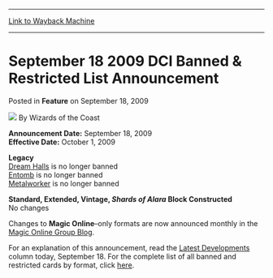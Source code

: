 
---
[Link to Wayback Machine](https://web.archive.org/web/20211023003509/https://magic.wizards.com/en/articles/archive/feature/september-18-2009-dci-banned-restricted-list-announcement-2009-09-18)

[_metadata_:author]:- "Wizards of the Coast"
[_metadata_:description]:- "Announcement Date: September 18, 2009Effective Date: October 1, 2009LegacyDream Halls is no longer bannedEntomb is no longer bannedMetalworker is no longer bannedStandard, Extended, Vintage, Shards of Alara Block Constructed No changesChanges to Magic Online–only formats are now announced monthly in the Magic Online Group Blog.For an explanation of this announcement, read the"
[_metadata_:generator]:- "Drupal 7 (http://drupal.org)"
[_metadata_:publish_date]:- "2009-09-18"
[_metadata_:title]:- "September 18 2009 DCI Banned & Restricted List Announcement"
[_metadata_:wayback_capture_timestamp]:- "2021-10-23 00:35:09+00:00"
[_metadata_:wayback_raw_url]:- "https://web.archive.org/web/20211023003509id_/https://magic.wizards.com/en/articles/archive/feature/september-18-2009-dci-banned-restricted-list-announcement-2009-09-18"
[_metadata_:wayback_url]:- "https://magic.wizards.com/en/articles/archive/feature/september-18-2009-dci-banned-restricted-list-announcement-2009-09-18"
---


September 18 2009 DCI Banned & Restricted List Announcement
===========================================================



 Posted in **Feature**
 on September 18, 2009 






![](https://media.magic.wizards.com/styles/auth_small/public/images/person/wizards_author.jpg)
By Wizards of the Coast











**Announcement Date:** September 18, 2009  
**Effective Date:** October 1, 2009

**Legacy**  
[Dream Halls](https://gatherer.wizards.com/Pages/Card/Details.aspx?name=Dream+Halls) is no longer banned  
[Entomb](https://gatherer.wizards.com/Pages/Card/Details.aspx?name=Entomb) is no longer banned  
[Metalworker](https://gatherer.wizards.com/Pages/Card/Details.aspx?name=Metalworker) is no longer banned

**Standard, Extended, Vintage, *Shards of Alara* Block Constructed**   
 No changes

Changes to **Magic Online**–only formats are now announced monthly in the [Magic Online Group Blog](http://community.wizards.com/magiconline/blog/).

For an explanation of this announcement, read the [Latest Developments](/en/articles/archive/latest-developments/land-your-land-2009-09-18) column today, September 18. For the complete list of all banned and restricted cards by format, click [here](http://archive.wizards.com/magic/magazine/article.aspx?x=judge/resources/banned).








